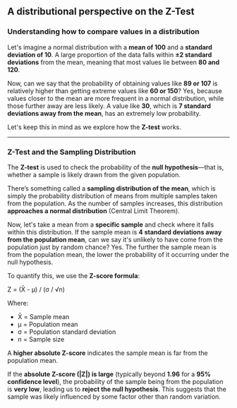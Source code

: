 ## A distributional perspective on the Z-Test

### Understanding how to compare values in a distribution

Let's imagine a normal distribution with a **mean of 100** and a **standard deviation of 10**. A large proportion of the data falls within **±2 standard deviations** from the mean, meaning that most values lie between **80 and 120**.

Now, can we say that the probability of obtaining values like **89 or 107** is relatively higher than getting extreme values like **60 or 150**? Yes, because values closer to the mean are more frequent in a normal distribution, while those further away are less likely. A value like **30**, which is **7 standard deviations away from the mean**, has an extremely low probability.

Let's keep this in mind as we explore how the **Z-test** works.

---

### Z-Test and the Sampling Distribution

The **Z-test** is used to check the probability of the **null hypothesis**—that is, whether a sample is likely drawn from the given population.

There’s something called a **sampling distribution of the mean**, which is simply the probability distribution of means from multiple samples taken from the population. As the number of samples increases, this distribution **approaches a normal distribution** (Central Limit Theorem).

Now, let's take a mean from a **specific sample** and check where it falls within this distribution. If the sample mean is **4 standard deviations away from the population mean**, can we say it's unlikely to have come from the population just by random chance? Yes. The further the sample mean is from the population mean, the lower the probability of it occurring under the null hypothesis.

To quantify this, we use the **Z-score formula**:

Z = (X̄ - μ) / (σ / √n)

Where:
- X̄ = Sample mean  
- μ = Population mean  
- σ = Population standard deviation  
- n = Sample size  

A **higher absolute Z-score** indicates the sample mean is far from the population mean.

If the **absolute Z-score (|Z|) is large** (typically beyond **1.96** for a **95% confidence level**), the probability of the sample being from the population is **very low**, leading us to **reject the null hypothesis**. This suggests that the sample was likely influenced by some factor other than random variation.